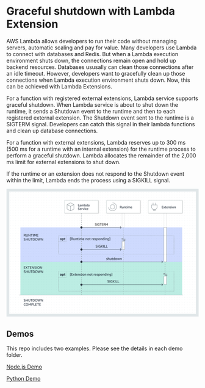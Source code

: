 # Graceful shutdown with Lambda Extension

AWS Lambda allows developers to run their code without managing servers, automatic scaling and pay for value. Many developers use Lambda to connect with databases and Redis. But when a Lambda execution environment shuts down, the connections remain open and hold up backend resources. Databases ususally can clean those connections after an idle timeout. However, developers want to gracefully clean up those connections when Lambda execution environment shuts down. Now, this can be achieved with Lambda Extensions.

For a function with registered external extensions, Lambda service supports graceful shutdown. When Lambda service is about to shut down the runtime, it sends a Shutdown event to the runtime and then to each registered external extension. The Shutdown event sent to the runtime is a SIGTERM signal. Developers can catch this signal in their lambda functions and clean up database connections.

For a function with external extensions, Lambda reserves up to 300 ms (500 ms for a runtime with an internal extension) for the runtime process to perform a graceful shutdown. Lambda allocates the remainder of the 2,000 ms limit for external extensions to shut down.

If the runtime or an extension does not respond to the Shutdown event within the limit, Lambda ends the process using a SIGKILL signal.

![lambda extension shutdown phase](images/lambda-extension-shutdown-phase.png)


## Demos

This repo includes two examples. Please see the details in each demo folder. 

[Node.js Demo](nodejs-demo/)

[Python Demo](python-demo/)

